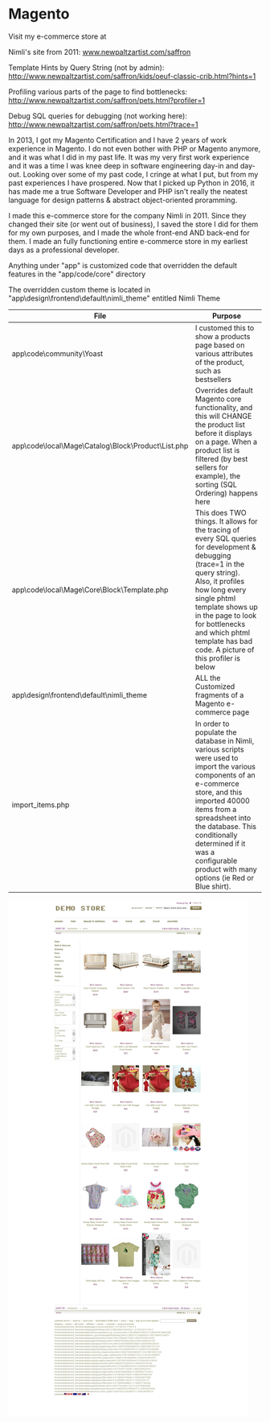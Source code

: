 # Magento

Visit my e-commerce store at 

Nimli's site from 2011:
www.newpaltzartist.com/saffron

Template Hints by Query String (not by admin):
http://www.newpaltzartist.com/saffron/kids/oeuf-classic-crib.html?hints=1

Profiling various parts of the page to find bottlenecks:
http://www.newpaltzartist.com/saffron/pets.html?profiler=1

Debug SQL queries for debugging (not working here):
http://www.newpaltzartist.com/saffron/pets.html?trace=1

In 2013, I got my Magento Certification and I have 2 years of work experience in Magento. I do not even bother with PHP or Magento anymore, and it was what I did in my past life. It was my very first work experience and it was a time I was knee deep in software engineering day-in and day-out. Looking over some of my past code, I cringe at what I put, but from my past experiences I have prospered. Now that I picked up Python in 2016, it has made me a true Software Developer and PHP isn't really the neatest language for design patterns & abstract object-oriented proramming.

I made this e-commerce store for the company Nimli in 2011. Since they changed their site (or went out of business), I saved the store I did for them for my own purposes, and I made the whole front-end AND back-end for them. I made an fully functioning entire e-commerce store in my earliest days as a professional developer.

Anything under "app" is customized code that overridden the default features in the "app/code/core" directory

The overridden custom theme is located in "app\design\frontend\default\nimli_theme" entitled Nimli Theme

| File | Purpose |
| ------ | ------ |
| app\code\community\Yoast | I customed this to show a products page based on various attributes of the product, such as bestsellers |
| app\code\local\Mage\Catalog\Block\Product\List.php | Overrides default Magento core functionality, and this will CHANGE the product list before it displays on a page. When a product list is filtered (by best sellers for example), the sorting (SQL Ordering) happens here |
| app\code\local\Mage\Core\Block\Template.php | This does TWO things. It allows for the tracing of every SQL queries for development & debugging (trace=1 in the query string). Also, it profiles how long every single phtml template shows up in the page to look for bottlenecks and which phtml template has bad code. A picture of this profiler is below |
| app\design\frontend\default\nimli_theme | ALL the Customized fragments of a Magento e-commerce page |
| import_items.php | In order to populate the database in Nimli, various scripts were used to import the various components of an e-commerce store, and this imported 40000 items from a spreadsheet into the database. This conditionally determined if it was a configurable product with many options (ie Red or Blue shirt).

![](images/nimli_products_profiler.jpg)